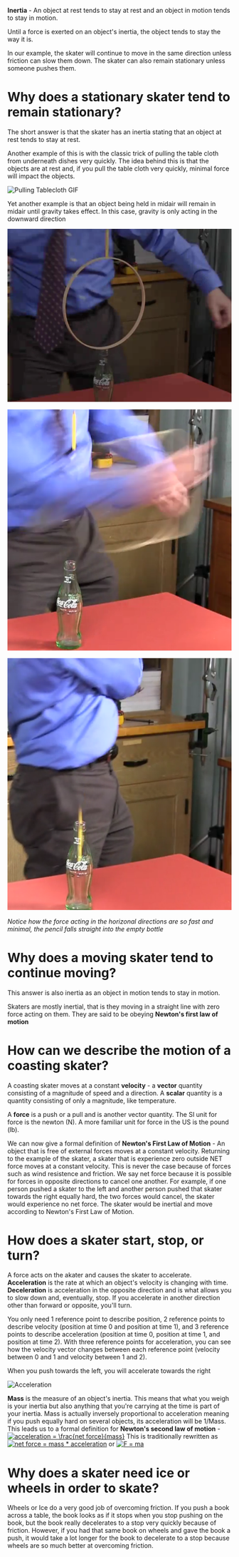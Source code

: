 **Inertia** - An object at rest tends to stay at rest and an object in motion tends to stay in motion.

Until a force is exerted on an object's inertia, the object tends to stay the way it is.

In our example, the skater will continue to move in the same direction unless friction can slow them down. 
The skater can also remain stationary unless someone pushes them.

# Why does a stationary skater tend to remain stationary?

The short answer is that the skater has an inertia stating that an object at rest tends to stay at rest.

Another example of this is with the classic trick of pulling the table cloth from underneath dishes very quickly.
The idea behind this is that the objects are at rest and, if you pull the table cloth very quickly, minimal force will impact
the objects.

![Pulling Tablecloth GIF](http://www.toddstrong.com/images/miscjugglingimages/tablecloth.gif)

Yet another example is that an object being held in midair will remain in midair until gravity takes effect. In this case, gravity is only acting in the downward direction

![Pencil in Midair](../pencil-in-midair/1.png)

![Pencil in Midair](../pencil-in-midair/2.png)

![Pencil in Midair](../pencil-in-midair/3.png)

*Notice how the force acting in the horizonal directions are so fast and minimal, the pencil falls straight into the empty bottle*

# Why does a moving skater tend to continue moving?

This answer is also inertia as an object in motion tends to stay in motion.

Skaters are mostly inertial, that is they moving in a straight line with zero force acting on them. They are said to be obeying **Newton's first law of motion**

# How can we describe the motion of a coasting skater?

A coasting skater moves at a constant **velocity** - a **vector** quantity consisting of a magnitude of speed and a direction. A **scalar** quantity is a quantity consisting of only a magnitude, like temperature. 

A **force** is a push or a pull and is another vector quantity. The SI unit for force is the newton (N). A more familiar unit for force in the US is the pound (lb).

We can now give a formal definition of **Newton's First Law of Motion** - An object that is free of external forces moves at a constant velocity. Returning to the example of the skater, a skater that is experience zero outside NET force moves at a constant velocity. This is never the case because of forces such as wind resistence and friction. We say net force because it is possible for forces in opposite directions to cancel one another. For example, if one person pushed a skater to the left and another person pushed that skater towards the right equally hard, the two forces would cancel, the skater would experience no net force. The skater would be inertial and move according to Newton's First Law of Motion.

# How does a skater start, stop, or turn?

A force acts on the akater and causes the skater to accelerate. **Acceleration** is the rate at which an object's velocity is changing with time. **Deceleration** is acceleration in the opposite direction and is what allows you to slow down and, eventually, stop. If you accelerate in another direction other than forward or opposite, you'll turn.

You only need 1 reference point to describe position, 2 reference points to describe velocity (position at time 0 and position at time 1), and 3 reference points to describe acceleration (position at time 0, position at time 1, and position at time 2). With three reference points for acceleration, you can see how the velocity vector changes between each reference point (velocity between 0 and 1 and velocity between 1 and 2).

When you push towards the left, you will accelerate towards the right 

![Acceleration](https://s3-us-west-2.amazonaws.com/courses-images/wp-content/uploads/sites/2952/2018/01/31190248/CNX_UPhysics_05_05_Swimmer.jpg)

**Mass** is the measure of an object's inertia. This means that what you weigh is your inertia but also anything that you're carrying at the time is part of your inertia. Mass is actually inversely proportional to acceleration meaning if you push equally hard on several objects, its acceleration will be 1/Mass. This leads us to a formal definition for **Newton's second law of motion** - <a href="https://www.codecogs.com/eqnedit.php?latex=acceleration&space;=&space;\frac{net&space;force}{mass}" target="_blank"><img src="https://latex.codecogs.com/gif.latex?acceleration&space;=&space;\frac{net&space;force}{mass}" title="acceleration = \frac{net force}{mass}" /></a>
This is traditionally rewritten as <a href="https://www.codecogs.com/eqnedit.php?latex=net&space;force&space;=&space;mass&space;*&space;acceleration" target="_blank"><img src="https://latex.codecogs.com/gif.latex?net&space;force&space;=&space;mass&space;*&space;acceleration" title="net force = mass * acceleration" /></a> or <a href="https://www.codecogs.com/eqnedit.php?latex=F&space;=&space;ma" target="_blank"><img src="https://latex.codecogs.com/gif.latex?F&space;=&space;ma" title="F = ma" /></a>


# Why does a skater need ice or wheels in order to skate?

Wheels or Ice do a very good job of overcoming friction. If you push a book across a table, the book looks as if it stops when you stop pushing on the book, but the book really decelerates to a stop very quickly because of friction. However, if you had that same book on wheels and gave the book a push, it would take a lot longer for the book to decelerate to a stop because wheels are so much better at overcoming friction.
